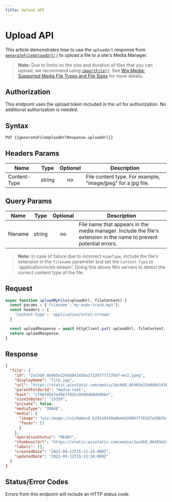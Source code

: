 ```yaml
---
title: Upload API
---
```


# Upload API
This article demonstrates how to use the `uploadUrl` response from [`generateFileUploadUrl()`](wix-media-v2/files/generatefileuploadurl) to upload a file to a site's Media Manager. 

>**Note:** Due to limits on the size and duration of files that you can upload, we recommend using [`importFile()`](wix-media-v2/files/importfile). See [Wix Media: Supported Media File Types and File Sizes](https://support.wix.com/en/article/wix-media-supported-media-file-types-and-file-sizes) for more details.

## Authorization
This endpoint uses the upload token included in the url for authorization.
No additional authorization is needed.
                                   

## Syntax
```html
PUT {{generateFileUploadUrlResponse.uploadUrl}}
```

[//]: # (## Path Params)

[//]: # (| Name     | Type   | Optional | Description                                                                                                                             |)

[//]: # (|----------|--------|:--------:|-----------------------------------------------------------------------------------------------------------------------------------------|)

[//]: # (| filename | string |    no    | File name that appears in the Media Manager. Include the file's extension in its name to prevent potential errors. |)


## Headers Params
| Name         | Type   | Optional | Description                                                                     |
|--------------|--------|:--------:|---------------------------------------------------------------------------------|
| Content-Type | string |    no    | File content type. For example, "image/jpeg" for a jpg file. |


## Query Params
| Name      | Type    | Optional   | Description                                                                                                                             |
|-----------|---------|:----------:|-----------------------------------------------------------------------------------------------------------------------------------------|
| filename  | string  |     no     | File name that appears in the media manager. Include the file's extension in the name to prevent potential errors. |


>**Note:** In case of failure due to incorrect `mimeType`, include the file's extension in the `filename` parameter and set the `Content-Type` to 'application/octet-stream'. Doing this allows Wix servers to detect the correct content type of the file.

## Request
```typescript
async function uploadMyFile(uploadUrl, fileContent) {
  const params = {'filename':'my-audo-track.mp3'};
  const headers = {
    'Content-Type': 'application/octet-stream'
  }      

  const uploadResponse = await httpClient.put( uploadUrl, fileContent, { headers, params } );
  return uploadResponse;
}
```



## Response
```json
{
  "file": {
    "id": "2acbb8_86485e224dd84143ba2f228777217bb7~mv2.jpeg",
    "displayName": "file.jpg",
    "url": "https://static.wixstatic.com/media/2acbb8_86485e224dd84143ba2f228777217bb7~mv2.jpeg",
    "parentFolderId": "media-root",
    "hash": "cf96f0567ed967f02bc9580ab8db86be",
    "sizeInBytes": "15359",
    "private": false,
    "mediaType": "IMAGE",
    "media": {
      "image": "wix:image://v1/0abec0_b291a9349a0b4da59067f76287e386fb~mv2.jpg/leon.jpg#originWidth=3024&originHeight=4032",
      "faces": []
      }
    },
    "operationStatus": "READY",
    "thumbnailUrl": "https://static.wixstatic.com/media/2acbb8_86485e224dd84143ba2f228777217bb7~mv2.jpeg",
    "labels": [],
    "createdDate": "2022-09-11T15:13:24.000Z",
    "updatedDate": "2022-09-11T15:13:24.000Z"
  }
}
```


## Status/Error Codes
Errors from this endpoint will include an HTTP status code.
        

